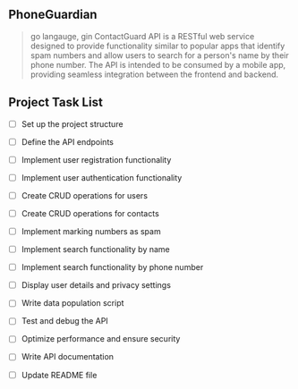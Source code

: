 ## PhoneGuardian
> go langauge, gin
ContactGuard API is a RESTful web service designed to provide functionality similar to popular apps that identify spam numbers and allow users to search for a person's name by their phone number. The API is intended to be consumed by a mobile app, providing seamless integration between the frontend and backend.

## Project Task List

- [ ] Set up the project structure
- [ ] Define the API endpoints
- [ ] Implement user registration functionality
- [ ] Implement user authentication functionality
- [ ] Create CRUD operations for users
- [ ] Create CRUD operations for contacts
- [ ] Implement marking numbers as spam
- [ ] Implement search functionality by name
- [ ] Implement search functionality by phone number
- [ ] Display user details and privacy settings
- [ ] Write data population script
- [ ] Test and debug the API
- [ ] Optimize performance and ensure security
- [ ] Write API documentation
- [ ] Update README file

